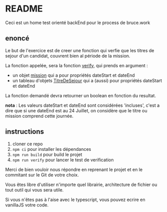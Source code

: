 # README #

Ceci est un home test orienté backEnd pour le process de bruce.work

## enoncé

Le but de l'exercice est de creer une fonction qui verfie que les titres de sejour d'un candidat, couvrent bien al période de la mission.

La fonction appelée, sera la fonction [verify](./src/index.ts), qui prends en argument :
- un objet [mission](./src/frame.ts) qui a pour propriétés dateStart et dateEnd
- un tableau d'objets [TitreDeSejour](./src/frame.ts) qui a (aussi) pour propriétés dateStart et dateEnd

La fonction demandé devra retourner un boolean en fonction du resultat.

__nota__ : Les valeurs dateStart et dateEnd sont considérées 'incluses', c'est a dire que si une dateEnd est au 24 Juillet, on considère que le titre ou mission comprend cette journée.

## instructions

1. cloner ce repo
2. `npm ci` pour installer les dépendances
3. `npm run build` pour build le projet
4. `npm run verify` pour lancer le test de verification


Merci de bien vouloir nous répondre en reprenant le projet et en le commitant sur le Git de votre choix.

Vous êtes libre d'utiliser n'importe quel librairie, architecture de fichier ou tout outil qui vous sera utile.

Si vous n'êtes pas à l'aise avec le typescript, vous pouvez ecrire en vanillaJS votre code.